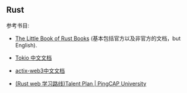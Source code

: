 ## Rust

参考书目: 

- [The Little Book of Rust Books](https://lborb.github.io/book/title-page.html) (基本包括官方以及非官方的文档，but English).

-  [Tokio 中文文档](https://github.com/dslchd/tokio-cn-doc) 

- [actix-web3中文文档](https://github.com/dslchd/actix-web3-CN-doc)

- [(Rust web 学习路线)Talent Plan | PingCAP University](https://university.pingcap.com/talent-plan/rust-programming/)


